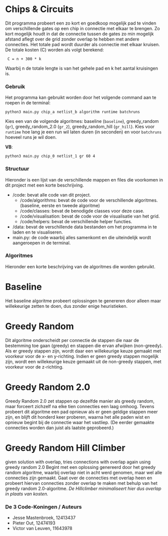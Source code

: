 # Chips & Circuits
Dit programma probeert een zo kort en goedkoop mogelijk pad te vinden om verschillende gates op een chip in connectie met elkaar te brengen. Zo kort mogelijk houdt in dat de connectie tussen de gates zo min mogelijk afstand aflegt over de grid zonder overlap te hebben met andere connecties. Het totale pad wordt duurder als connectie met elkaar kruisen. 
De totale kosten (C) worden als volgt berekend:
```
 C = n + 300 * k
```
Waarbij n de totale lengte is van het gehele pad en k het aantal kruisingen is. 

### Gebruik
Het programma kan gebruikt worden door het volgende command aan te roepen in de terminal: 
```  
python3 main.py chip_a netlist_b algorithm runtime batchruns
```
Kies een van de volgende algoritmes: baseline (`baseline`), greedy_random (`gr`), greedy_random_2.0 (`gr_2`), greedy_random_hill (`gr_hill`).
Kies voor `runtime` hoe lang je een run wil laten duren (in seconden) en voor `batchruns` hoeveel runs je wil doen.

**VB**:
```  
python3 main.py chip_0 netlist_1 gr 60 4
``` 

### Structuur

Hieronder is een lijst van de verschillende mappen en files die voorkomen in dit project met een korte beschrijving.

* /code: bevat alle code van dit project.
  * /code/algorithms: bevat de code voor de verschillende algoritmes. (baseline, eerste en tweede algoritme)
  * /code/classes: bevat de benodigde classes voor deze case.
  * /code/visualisation: bevat de code voor de visualisatie van het grid.
  * /code/helpers: bevat de verschillende helper functies.
* /data: bevat de verschillende data bestanden om het programma in te laden en te visualiseren.
* main.py: de code waarbij alles samenkomt en die uiteindelijk wordt aangeroepen in de terminal. 

### Algoritmes

Hieronder een korte beschrijving van de algoritmes die worden gebruikt.
# Baseline
Het baseline algoritme probeert oplossingen te genereren door alleen maar willekeurige zetten te doen, dus zonder enige heuristieken.

# Greedy Random
Dit algoritme onderscheidt per connectie de stappen die naar de bestemming toe gaan (greedy) en stappen die ervan afwijken (non-greedy). Als er greedy stappen zijn, wordt daar een willekeurige keuze gemaakt met voorkeur voor de x- en y-richting. Indien er geen greedy stappen mogelijk zijn, wordt een willekeurige keuze gemaakt uit de non-greedy stappen, met voorkeur voor de z-richting.

# Greedy Random 2.0
Greedy Random 2.0 zet stappen op dezelfde manier als greedy random, maar forceert zichzelf na elke tien connecties een laag omhoog.
Tevens probeert dit algoritme een pad opnieuw als er geen geldige stappen meer zijn, en blijft dit honderd keer proberen, waarna het alle paden wist en opnieuw begint bij de connectie waar het vastliep. (De eerder gemaakte connecties worden dan juist als laatste geprobeerd.)

# Greedy Random Hill Climber
given solution with overlap, tries connections with overlap again using greedy random 2.0
Begint met een oplossing genereerd door het greedy random algoritme, waarbij overlap niet in acht werd genomen, maar wel alle connecties zijn gemaakt. 
Gaat over de connecties met overlap heen en probeert hiervan connecties zonder overlap te maken met behulp van het greedy random 2.0-algoritme. 
_De Hillclimber minimaliseert hier dus overlap in plaats van kosten._

### De 3 Code-Koningen / Auteurs
- Jesse Mastenbroek, 12413437
- Pieter Out, 12474193
- Victor van Leuven, 11643978